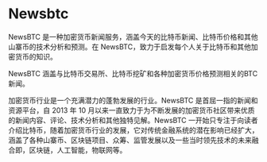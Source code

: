 # 

# Newsbtc

NewsBTC 是一种加密货币新闻服务，涵盖今天的比特币新闻、比特币价格和其他山寨币的技术分析和预测。在 NewsBTC，致力于启发每个人关于比特币和其他加密货币的知识。

NewsBTC 涵盖与比特币交易所、比特币挖矿和各种加密货币价格预测相关的BTC 新闻。

加密货币行业是一个充满潜力的蓬勃发展的行业。NewsBTC 是首屈一指的新闻和资源平台，自 2013 年 10 月以来一直致力于为不断发展的加密货币社区带来优质的新闻内容、评论、技术分析和其他独特见解。NewsBTC 一开始只专注于向读者介绍比特币，随着加密货币行业的发展，它对传统金融系统的潜在影响已经扩大，涵盖了各种山寨币、区块链项目、众筹、监管发展以及一些当时领先技术的未来融合即，区块链，人工智能，物联网等。

